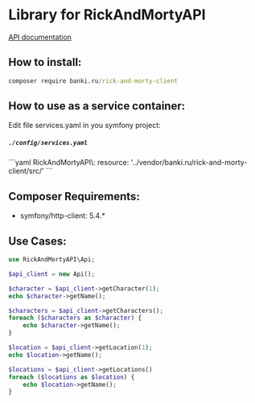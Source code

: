 # Library for RickAndMortyAPI

[API documentation](https://rickandmortyapi.com/documentation/)

## How to install:

```cmd
composer require banki.ru/rick-and-morty-client
```

## How to use as a service container:

Edit file services.yaml in you symfony project:
<h5 a><strong><code>./config/services.yaml</code></strong></h5>
```yaml
    RickAndMortyAPI\:
        resource: '../vendor/banki.ru/rick-and-morty-client/src/'
```


## Composer Requirements:

- symfony/http-client: 5.4.*


## Use Cases:

```php
use RickAndMortyAPI\Api;

$api_client = new Api();

$character = $api_client->getCharacter(1);
echo $character->getName();

$characters = $api_client->getCharacters();
foreach ($characters as $character) {
    echo $character->getName();
}

$location = $api_client->getLocation(1);
echo $location->getName();

$locations = $api_client->getLocations()
foreach ($locations as $location) {
    echo $location->getName();
}
```